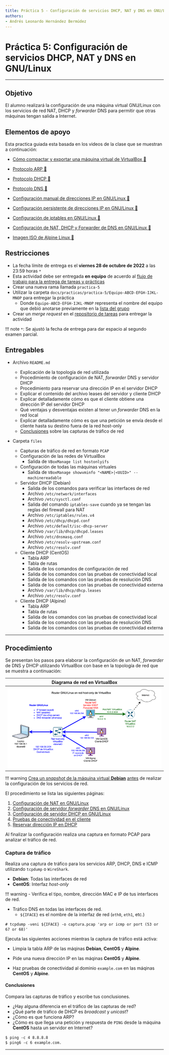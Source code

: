 ```yaml
---
title: Práctica 5 - Configuración de servicios DHCP, NAT y DNS en GNU/Linux
authors:
- Andrés Leonardo Hernández Bermúdez
---
```


# Práctica 5: Configuración de servicios DHCP, NAT y DNS en GNU/Linux

--------------------------------------------------------------------------------

## Objetivo

El alumno realizará la configuración de una máquina virtual GNU/Linux con los servicios de red NAT, DHCP y _forwarder_ DNS para permitir que otras máquinas tengan salida a Internet.

## Elementos de apoyo

Esta practica guiada esta basada en los videos de la clase que se muestran a continuación:

- [Cómo compactar y exportar una máquina virtual de VirtualBox 📝][virtualbox-compact-export-vm]

- [Protocolo ARP 📼][video-protocolo-arp]
- [Protocolo DHCP 📼][video-protocolo-dhcp]
- [Protocolo DNS 📼][video-protocolo-dns]

- [Configuración manual de direcciones IP en GNU/Linux 📼][video-ip-manual]
- [Configuración persistente de direcciones IP en GNU/Linux 📼][video-ip-persistente]
- [Configuración de iptables en GNU/Linux 📼][video-iptables]
- [Configuración de NAT, DHCP y Forwarder de DNS en GNU/Linux 📼][video-nat-dhcp-dns]

- [Imagen ISO de Alpine Linux 💽][alpine-linux-iso]

## Restricciones

- La fecha límite de entrega es el **viernes 28 de octubre de 2022** a las 23:59 horas `*`
- Esta actividad debe ser entregada **en equipo** de acuerdo al [flujo de trabajo para la entrega de tareas y prácticas][flujo-de-trabajo]
- Crear una nueva rama llamada `practica-5`
- Utilizar la carpeta `docs/practicas/practica-5/Equipo-ABCD-EFGH-IJKL-MNOP` para entregar la práctica
    - Donde `Equipo-ABCD-EFGH-IJKL-MNOP` representa el nombre del equipo que debió anotarse previamente en la [lista del grupo][lista-redes]
- Crear un _merge request_ en el [repositorio de tareas][repo-tareas] para entregar la actividad

!!! note
    `*`: Se ajustó la fecha de entrega para dar espacio al segundo examen parcial.

## Entregables

- Archivo `README.md`
    - Explicación de la topología de red utilizada
    - Procedimiento de configuración de NAT, _forwarder_ DNS y servidor DHCP
    - Procedimiento para reservar una dirección IP en el servidor DHCP
    - Explicar el contenido del archivo leases del servidor y cliente DHCP
    - Explicar detalladamente cómo es que el cliente obtiene una dirección IP del servidor DHCP
    - Qué ventajas y desventajas existen al tener un _forwarder_ DNS en la red local
    - Explicar detalladamente cómo es que una petición se envía desde el cliente hasta su destino fuera de la red host-only
    - [Conclusiones](#conclusiones) sobre las capturas de tráfico de red

- Carpeta `files`
    - Capturas de tráfico de red en formato `PCAP`
    - Configuración de las redes de VirtualBox
        - Salida de `VBoxManage list hostonlyifs`
    - Configuración de todas las máquinas virtuales
        - Salida de `VBoxManage showvminfo "<NAME>|<UUID>" --machinereadable`
    - Servidor DHCP (Debian)
        - Salida de los comandos para verificar las interfaces de red
        - Archivo `/etc/network/interfaces`
        - Archivo `/etc/sysctl.conf`
        - Salida del comando `iptables-save` cuando ya se tengan las reglas del firewall para NAT
        - Archivo `/etc/iptables/rules.v4`
        - Archivo `/etc/dhcp/dhcpd.conf`
        - Archivo `/etc/default/isc-dhcp-server`
        - Archivo `/var/lib/dhcp/dhcpd.leases`
        - Archivo `/etc/dnsmasq.conf`
        - Archivo `/etc/resolv-upstream.conf`
        - Archivo `/etc/resolv.conf`
    - Cliente DHCP (CentOS)
        - Tabla ARP
        - Tabla de rutas
        - Salida de los comandos de configuración de red
        - Salida de los comandos con las pruebas de conectividad local
        - Salida de los comandos con las pruebas de resolución DNS
        - Salida de los comandos con las pruebas de conectividad externa
        - Archivo `/var/lib/dhcp/dhcp.leases`
        - Archivo `/etc/resolv.conf`
    - Cliente DHCP (Alpine)
        - Tabla ARP
        - Tabla de rutas
        - Salida de los comandos con las pruebas de conectividad local
        - Salida de los comandos con las pruebas de resolución DNS
        - Salida de los comandos con las pruebas de conectividad externa

--------------------------------------------------------------------------------

## Procedimiento

Se presentan los pasos para elaborar la configuración de un NAT, _forwarder_ de DNS y DHCP utilizando VirtualBox con base en la topología de red que se muestra a continuación:

| Diagrama de red en VirtualBox |
|:-----------------------------:|
| ![](img/diagrama_red.png)

<a id="snapshot" name="snapshot"></a>

!!! warning
    [Crea un _snapshot_ de la máquina virtual **Debian**][snapshot-virtualbox] <u>antes</u> de realizar la configuración de los servicios de red.

El procedimiento se lista las siguientes páginas:

1. [Configuración de NAT en GNU/Linux][config-nat-linux]
2. [Configuración de servidor _forwarder_ DNS en GNU/Linux][config-dns-linux]
3. [Configuración de servidor DHCP en GNU/Linux][config-dhcp-linux]
4. [Pruebas de conectividad en el cliente][pruebas-conectividad]
5. [Reservar dirección IP en DHCP][reservar-ip-dhcp]

[config-nat-linux]: configuracion-nat-linux.md
[config-dhcp-linux]: configuracion-dhcp-linux.md
[config-dns-linux]: configuracion-dns-linux.md
[pruebas-conectividad]: pruebas-conectividad.md
[reservar-ip-dhcp]: reservar-ip-dhcp.md

Al finalizar la configuración realiza una captura en formato PCAP para analizar el tráfico de red.

### Captura de tráfico

Realiza una captura de tráfico para los servicios ARP, DHCP, DNS e ICMP utilizando `tcpdump` o `WireShark`.

- **Debian**: Todas las interfaces de red
- **CentOS**: Interfaz _host-only_

!!! warning
    - Verifica el tipo, nombre, dirección MAC e IP de tus interfaces de red.

- Tráfico DNS en todas las interfaces de red.
    - `${IFACE}` es el nombre de la interfaz de red (`eth0`, `eth1`, etc.)

```
# tcpdump -veni ${IFACE} -o captura.pcap 'arp or icmp or port (53 or 67 or 68)'
```

Ejecuta las siguientes acciones mientras la captura de tráfico está activa:

- Limpia la tabla ARP de las máqinas **Debian**, **CentOS** y **Alpine**.

- Pide una nueva dirección IP en las máqinas **CentOS** y **Alpine**.

- Haz pruebas de conectividad al dominio `example.com` en las máqinas **CentOS** y **Alpine**.

#### Conclusiones

Compara las capturas de tráfico y escribe tus conclusiones.

- ¿Hay alguna diferencia en el tráfico de las capturas de red?
- ¿Qué parte de tráfico de DHCP es _broadcast_ y _unicast_?
- ¿Cómo es que funciona ARP?
- ¿Cómo es que llega una petición y respuesta de `PING` desde la máquina **CentOS** hasta un servidor en Internet?

```
$ ping -c 4 8.8.8.8
$ ping6 -c 6 example.com.
```

--------------------------------------------------------------------------------

[flujo-de-trabajo]: https://redes-ciencias-unam.gitlab.io/2023-1/tareas-redes/workflow/
[repo-tareas]: https://gitlab.com/Redes-Ciencias-UNAM/2023-1/tareas-redes/-/merge_requests

[lista-redes]: https://tinyurl.com/Lista-Redes-2023-1

[video-protocolo-arp]: https://www.youtube.com/watch?v=bqNLVQDqmLk
[video-protocolo-dhcp]: https://www.youtube.com/watch?v=6l4WQJfD7o0
[video-protocolo-dns]: https://www.youtube.com/watch?v=r4PntflJs9E

[video-ip-manual]: https://www.youtube.com/watch?v=H74s4_oJNYY
[video-ip-persistente]: https://www.youtube.com/watch?v=UErZ4i9XmLM
[video-iptables]: https://www.youtube.com/watch?v=6lYnadL60Cs
[video-nat-dhcp-dns]: https://www.youtube.com/watch?v=BzL3MQkHjwg

[cisco-modeling-labs]: https://developer.cisco.com/docs/modeling-labs/

[alpine-linux-iso]: https://dl-cdn.alpinelinux.org/alpine/v3.16/releases/x86_64/alpine-virt-3.16.2-x86_64.iso

[tinycore-linux-iso]: http://tinycorelinux.net/13.x/x86/release/Core-13.0.iso
[tinycore-linux-x64-iso]: http://tinycorelinux.net/13.x/x86_64/release/CorePure64-13.0.iso

[snapshot-virtualbox]: https://www.virtualbox.org/manual/UserManual.html#snapshots
[virtualbox-compact-export-vm]: ../../temas/virtualbox-compact-export-vm/
